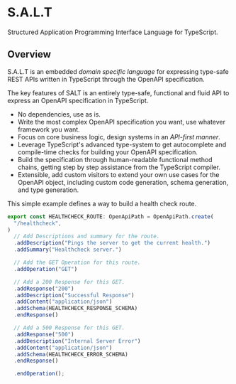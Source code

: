 # S.A.L.T

Structured Application Programming Interface Language for TypeScript.

## Overview

S.A.L.T is an embedded _domain specific language_ for expressing type-safe REST APIs written in TypeScript through the OpenAPI specification.

The key features of SALT is an entirely type-safe, functional and fluid API to express an OpenAPI specification in TypeScript.

- No dependencies, use as is.
- Write the most complex OpenAPI specification you want, use whatever framework you want.
- Focus on core business logic, design systems in an _API-first manner_.
- Leverage TypeScript's advanced type-system to get autocomplete and compile-time checks for building your OpenAPI specification.
- Build the specification through human-readable functional method chains, getting step by step assistance from the TypeScript compiler.
- Extensible, add custom visitors to extend your own use cases for the OpenAPI object, including custom code generation, schema generation, and type generation.

This simple example defines a way to build a health check route.

```ts
export const HEALTHCHECK_ROUTE: OpenApiPath = OpenApiPath.create(
  "/healthcheck",
)
  // Add Descriptions and summary for the route.
  .addDescription("Pings the server to get the current health.")
  .addSummary("Healthcheck server.")

  // Add the GET Operation for this route.
  .addOperation("GET")

  // Add a 200 Response for this GET.
  .addResponse("200")
  .addDescription("Successful Response")
  .addContent("application/json")
  .addSchema(HEALTHCHECK_RESPONSE_SCHEMA)
  .endResponse()

  // Add a 500 Response for this GET.
  .addResponse("500")
  .addDescription("Internal Server Error")
  .addContent("application/json")
  .addSchema(HEALTHCHECK_ERROR_SCHEMA)
  .endResponse()

  .endOperation();
```
